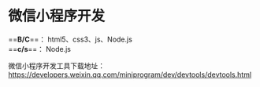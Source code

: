 # 微信小程序开发

==**B/C**==： html5、css3、js、Node.js  
==**c/s**==： Node.js  

微信小程序开发工具下载地址：https://developers.weixin.qq.com/miniprogram/dev/devtools/devtools.html
